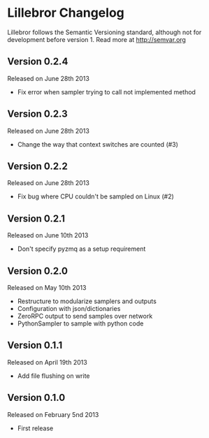Lillebror Changelog
==============

Lillebror follows the Semantic Versioning standard, although not for development
before version 1. Read more at http://semvar.org


Version 0.2.4
-------------

Released on June 28th 2013

- Fix error when sampler trying to call not implemented method


Version 0.2.3
-------------

Released on June 28th 2013

- Change the way that context switches are counted (#3)


Version 0.2.2
-------------

Released on June 28th 2013

- Fix bug where CPU couldn't be sampled on Linux (#2)


Version 0.2.1
-------------

Released on June 10th 2013

- Don't specify pyzmq as a setup requirement


Version 0.2.0
-------------

Released on May 10th 2013

- Restructure to modularize samplers and outputs
- Configuration with json/dictionaries
- ZeroRPC output to send samples over network
- PythonSampler to sample with python code


Version 0.1.1
-------------

Released on April 19th 2013

- Add file flushing on write


Version 0.1.0
-------------

Released on February 5nd 2013

- First release
